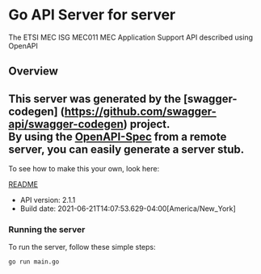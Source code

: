 # Go API Server for server

The ETSI MEC ISG MEC011 MEC Application Support API described using OpenAPI

## Overview
This server was generated by the [swagger-codegen]
(https://github.com/swagger-api/swagger-codegen) project.  
By using the [OpenAPI-Spec](https://github.com/OAI/OpenAPI-Specification) from a remote server, you can easily generate a server stub.  
-

To see how to make this your own, look here:

[README](https://github.com/swagger-api/swagger-codegen/blob/master/README.md)

- API version: 2.1.1
- Build date: 2021-06-21T14:07:53.629-04:00[America/New_York]


### Running the server
To run the server, follow these simple steps:

```
go run main.go
```

